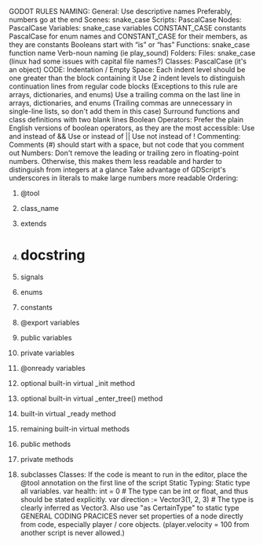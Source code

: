 GODOT RULES
NAMING:
General:
Use descriptive names
Preferably, numbers go at the end
Scenes:
snake_case
Scripts:
PascalCase
Nodes:
PascalCase
Variables:
snake_case variables
CONSTANT_CASE constants
PascalCase for enum names and CONSTANT_CASE for their members, as they are constants
Booleans start with “is” or “has”
Functions:
snake_case function name
Verb-noun naming (ie play_sound)
Folders:
Files:
snake_case (linux had some issues with capital file names?)
Classes:
PascalCase (it's an object)
CODE:
Indentation / Empty Space:
Each indent level should be one greater than the block containing it
Use 2 indent levels to distinguish continuation lines from regular code blocks (Exceptions to this rule are arrays, dictionaries, and enums)
Use a trailing comma on the last line in arrays, dictionaries, and enums (Trailing commas are unnecessary in single-line lists, so don't add them in this case)
Surround functions and class definitions with two blank lines
Boolean Operators:
Prefer the plain English versions of boolean operators, as they are the most accessible:
Use and instead of &&
Use or instead of ||
Use not instead of !
Commenting:
Comments (#) should start with a space, but not code that you comment out
Numbers:
Don't remove the leading or trailing zero in floating-point numbers. Otherwise, this makes them less readable and harder to distinguish from integers at a glance
Take advantage of GDScript's underscores in literals to make large numbers more readable
Ordering:
01. @tool
02. class_name
03. extends
04. # docstring

05. signals
06. enums
07. constants
08. @export variables
09. public variables
10. private variables
11. @onready variables

12. optional built-in virtual _init method
13. optional built-in virtual _enter_tree() method
14. built-in virtual _ready method
15. remaining built-in virtual methods
16. public methods
17. private methods
18. subclasses
Classes:
If the code is meant to run in the editor, place the @tool annotation on the first line of the script
Static Typing:
Static type all variables.
var health: int = 0 # The type can be int or float, and thus should be stated explicitly.
var direction := Vector3(1, 2, 3) # The type is clearly inferred as Vector3.
Also use "as CertainType" to static type
GENERAL CODING PRACICES
never set properties of a node directly from code, especially player / core objects. (player.velocity = 100 from another script is never allowed.)
